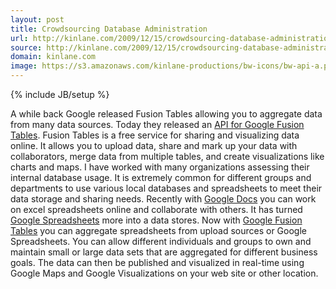 ```yaml
---
layout: post
title: Crowdsourcing Database Administration
url: http://kinlane.com/2009/12/15/crowdsourcing-database-administration/
source: http://kinlane.com/2009/12/15/crowdsourcing-database-administration/
domain: kinlane.com
image: https://s3.amazonaws.com/kinlane-productions/bw-icons/bw-api-a.png
---
```

{% include JB/setup %}<p>
     A while back Google released Fusion Tables allowing you to aggregate data from many data sources. Today they released an <a href="http://googlecode.blogspot.com/2009/12/google-fusion-tables-api.html">API for Google Fusion Tables</a>. <a href="http://tables.googlelabs.com/"
        target="_blank"></a>Fusion Tables is a free service for sharing and visualizing data online. It allows you to upload data, share and mark up your data with collaborators, merge data from multiple tables, and create visualizations like charts and maps. I have worked with many organizations assessing their internal database usage. It is extremely common for different groups and departments to use various local databases and spreadsheets to meet their data storage and sharing needs. Recently with <a href="http://docs.google.com/">Google Docs</a> you can work on excel spreadsheets online and collaborate with others. It has turned <a href="http://docs.google.com/">Google Spreadsheets</a> more into a data stores. Now with <a href="http://www.google.com/url?sa=t&amp;source=web&amp;ct=res&amp;cd=1&amp;ved=0CAcQFjAA&amp;url=http%3A%2F%2Ftables.googlelabs.com%2F&amp;ei=Ox4nS8yKLI2EswO9rKjIDA&amp;usg=AFQjCNHrd1EJnK14QGNCPJXOiDsCp9UOVA&amp;sig2=fcznSpefUawcYZ687GMUhA">Google Fusion Tables</a> you can aggregate spreadsheets from upload sources or Google Spreadsheets. You can allow different individuals and groups to own and maintain small or large data sets that are aggregated for different business goals. The data can then be published and visualized in real-time using Google Maps and Google Visualizations on your web site or other location.
</p>